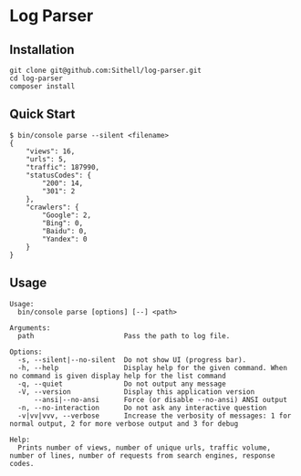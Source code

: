 # Log Parser
## Installation

    git clone git@github.com:Sithell/log-parser.git
    cd log-parser
    composer install

## Quick Start

    $ bin/console parse --silent <filename>
    {
        "views": 16,
        "urls": 5,
        "traffic": 187990,
        "statusCodes": {
            "200": 14,
            "301": 2
        },
        "crawlers": {
            "Google": 2,
            "Bing": 0,
            "Baidu": 0,
            "Yandex": 0
        }
    }

## Usage

    Usage:
      bin/console parse [options] [--] <path>

    Arguments:
      path                      Pass the path to log file.

    Options:
      -s, --silent|--no-silent  Do not show UI (progress bar).
      -h, --help                Display help for the given command. When no command is given display help for the list command
      -q, --quiet               Do not output any message
      -V, --version             Display this application version
          --ansi|--no-ansi      Force (or disable --no-ansi) ANSI output
      -n, --no-interaction      Do not ask any interactive question
      -v|vv|vvv, --verbose      Increase the verbosity of messages: 1 for normal output, 2 for more verbose output and 3 for debug

    Help:
      Prints number of views, number of unique urls, traffic volume, number of lines, number of requests from search engines, response codes.


